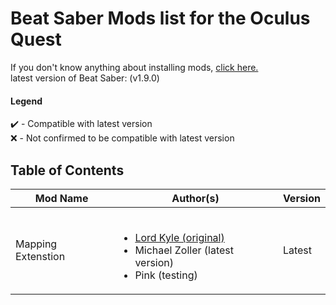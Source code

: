 # Beat Saber Mods list for the Oculus Quest
If you don't know anything about installing mods, [click here.](#mod-tutorial) </br>
latest version of Beat Saber: (v1.9.0)

#### Legend
:heavy_check_mark: - Compatible with latest version </br>
:x: - Not confirmed to be compatible with latest version </br>

<a name="mod-tutorial"></a>

## Table of Contents

Mod Name | Author(s) | Version 
---------|-----------|--------
Mapping Extenstion | </br><ul><li>[Lord Kyle (original)]()</li><li>Michael Zoller (latest version)</li><li>Pink (testing)</li> | Latest 
